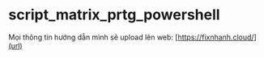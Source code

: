 # script_matrix_prtg_powershell
Mọi thông tin hướng dẫn mình sẽ upload lên web: [https://fixnhanh.cloud/](url)
